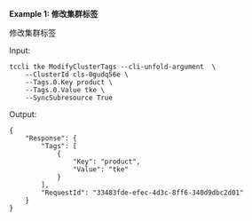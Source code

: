 **Example 1: 修改集群标签**

修改集群标签

Input: 

```
tccli tke ModifyClusterTags --cli-unfold-argument  \
    --ClusterId cls-0gudq56e \
    --Tags.0.Key product \
    --Tags.0.Value tke \
    --SyncSubresource True
```

Output: 
```
{
    "Response": {
        "Tags": [
            {
                "Key": "product",
                "Value": "tke"
            }
        ],
        "RequestId": "33483fde-efec-4d3c-8ff6-340d9dbc2d01"
    }
}
```

